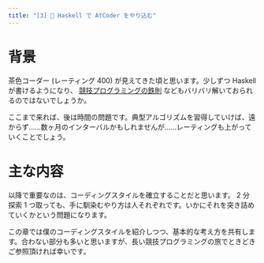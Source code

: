 ```yaml
---
title: "[3] 📘 Haskell で AtCoder をやり込む"
---
```


# 背景

茶色コーダー (レーティング 400) が見えてきた頃と思います。少しずつ Haskell が書けるようになり、 [競技プログラミングの鉄則](https://book.mynavi.jp/ec/products/detail/id=131288) などもバリバリ解いておられるのではないでしょうか。

ここまで来れば、後は時間の問題です。典型アルゴリズムを習得していけば、遠からず……数ヶ月のインターバルかもしれませんが……レーティングも上がっていくことでしょう。

# 主な内容

以降で重要なのは、コーディングスタイルを確立することだと思います。 2 分探索 1 つ取っても、手に馴染むやり方は人それぞれです。いかにそれを突き詰めていくかという問題になります。

この章では僕のコーディングスタイルを紹介しつつ、基本的な考え方を共有します。合わない部分も多いと思いますが、長い競技プログラミングの旅でときどきご参照頂ければ幸いです。

